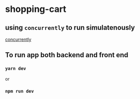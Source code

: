 # shopping-cart



## using `concurrently` to run simulatenously

[concurrently](https://www.npmjs.com/package/concurrently)

## To run app both backend and front end

### `yarn dev`

or

### `npm run dev`
